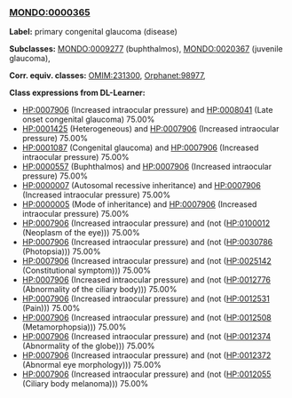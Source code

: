 
### [MONDO:0000365](http://purl.obolibrary.org/obo/MONDO_0000365)
**Label:** primary congenital glaucoma (disease)

**Subclasses:** [MONDO:0009277](http://purl.obolibrary.org/obo/MONDO_0009277) (buphthalmos), [MONDO:0020367](http://purl.obolibrary.org/obo/MONDO_0020367) (juvenile glaucoma), 

**Corr. equiv. classes:** [OMIM:231300](http://purl.obolibrary.org/obo/OMIM_231300), [Orphanet:98977](http://www.orpha.net/ORDO/Orphanet_98977), 

**Class expressions from DL-Learner:**

- [HP:0007906](http://purl.obolibrary.org/obo/HP_0007906) (Increased intraocular pressure) and [HP:0008041](http://purl.obolibrary.org/obo/HP_0008041) (Late onset congenital glaucoma) 75.00%
- [HP:0001425](http://purl.obolibrary.org/obo/HP_0001425) (Heterogeneous) and [HP:0007906](http://purl.obolibrary.org/obo/HP_0007906) (Increased intraocular pressure) 75.00%
- [HP:0001087](http://purl.obolibrary.org/obo/HP_0001087) (Congenital glaucoma) and [HP:0007906](http://purl.obolibrary.org/obo/HP_0007906) (Increased intraocular pressure) 75.00%
- [HP:0000557](http://purl.obolibrary.org/obo/HP_0000557) (Buphthalmos) and [HP:0007906](http://purl.obolibrary.org/obo/HP_0007906) (Increased intraocular pressure) 75.00%
- [HP:0000007](http://purl.obolibrary.org/obo/HP_0000007) (Autosomal recessive inheritance) and [HP:0007906](http://purl.obolibrary.org/obo/HP_0007906) (Increased intraocular pressure) 75.00%
- [HP:0000005](http://purl.obolibrary.org/obo/HP_0000005) (Mode of inheritance) and [HP:0007906](http://purl.obolibrary.org/obo/HP_0007906) (Increased intraocular pressure) 75.00%
- [HP:0007906](http://purl.obolibrary.org/obo/HP_0007906) (Increased intraocular pressure) and (not ([HP:0100012](http://purl.obolibrary.org/obo/HP_0100012) (Neoplasm of the eye))) 75.00%
- [HP:0007906](http://purl.obolibrary.org/obo/HP_0007906) (Increased intraocular pressure) and (not ([HP:0030786](http://purl.obolibrary.org/obo/HP_0030786) (Photopsia))) 75.00%
- [HP:0007906](http://purl.obolibrary.org/obo/HP_0007906) (Increased intraocular pressure) and (not ([HP:0025142](http://purl.obolibrary.org/obo/HP_0025142) (Constitutional symptom))) 75.00%
- [HP:0007906](http://purl.obolibrary.org/obo/HP_0007906) (Increased intraocular pressure) and (not ([HP:0012776](http://purl.obolibrary.org/obo/HP_0012776) (Abnormality of the ciliary body))) 75.00%
- [HP:0007906](http://purl.obolibrary.org/obo/HP_0007906) (Increased intraocular pressure) and (not ([HP:0012531](http://purl.obolibrary.org/obo/HP_0012531) (Pain))) 75.00%
- [HP:0007906](http://purl.obolibrary.org/obo/HP_0007906) (Increased intraocular pressure) and (not ([HP:0012508](http://purl.obolibrary.org/obo/HP_0012508) (Metamorphopsia))) 75.00%
- [HP:0007906](http://purl.obolibrary.org/obo/HP_0007906) (Increased intraocular pressure) and (not ([HP:0012374](http://purl.obolibrary.org/obo/HP_0012374) (Abnormality of the globe))) 75.00%
- [HP:0007906](http://purl.obolibrary.org/obo/HP_0007906) (Increased intraocular pressure) and (not ([HP:0012372](http://purl.obolibrary.org/obo/HP_0012372) (Abnormal eye morphology))) 75.00%
- [HP:0007906](http://purl.obolibrary.org/obo/HP_0007906) (Increased intraocular pressure) and (not ([HP:0012055](http://purl.obolibrary.org/obo/HP_0012055) (Ciliary body melanoma))) 75.00%


